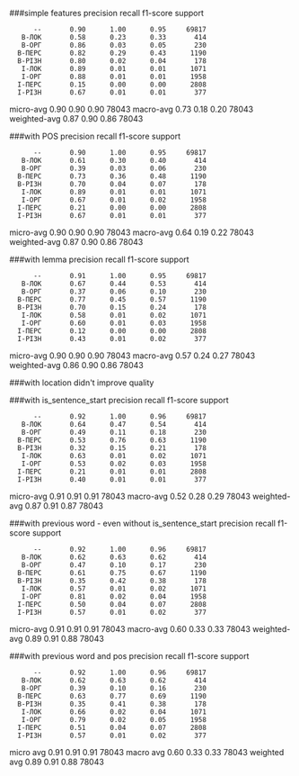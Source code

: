 ###simple features
              precision    recall  f1-score   support

          --       0.90      1.00      0.95     69817
       B-ЛОК       0.58      0.23      0.33       414
       B-ОРГ       0.86      0.03      0.05       230
      B-ПЕРС       0.82      0.29      0.43      1190
      B-РІЗН       0.80      0.02      0.04       178
       I-ЛОК       0.89      0.01      0.01      1071
       I-ОРГ       0.88      0.01      0.01      1958
      I-ПЕРС       0.15      0.00      0.00      2808
      I-РІЗН       0.67      0.01      0.01       377
   micro-avg       0.90      0.90      0.90     78043
   macro-avg       0.73      0.18      0.20     78043
weighted-avg       0.87      0.90      0.86     78043


###with POS
              precision    recall  f1-score   support

          --       0.90      1.00      0.95     69817
       B-ЛОК       0.61      0.30      0.40       414
       B-ОРГ       0.39      0.03      0.06       230
      B-ПЕРС       0.73      0.36      0.48      1190
      B-РІЗН       0.70      0.04      0.07       178
       I-ЛОК       0.89      0.01      0.01      1071
       I-ОРГ       0.67      0.01      0.02      1958
      I-ПЕРС       0.21      0.00      0.00      2808
      I-РІЗН       0.67      0.01      0.01       377
   micro-avg       0.90      0.90      0.90     78043
   macro-avg       0.64      0.19      0.22     78043
weighted-avg       0.87      0.90      0.86     78043


###with lemma
              precision    recall  f1-score   support

          --       0.91      1.00      0.95     69817
       B-ЛОК       0.67      0.44      0.53       414
       B-ОРГ       0.37      0.06      0.10       230
      B-ПЕРС       0.77      0.45      0.57      1190
      B-РІЗН       0.70      0.15      0.24       178
       I-ЛОК       0.58      0.01      0.02      1071
       I-ОРГ       0.60      0.01      0.03      1958
      I-ПЕРС       0.12      0.00      0.00      2808
      I-РІЗН       0.43      0.01      0.02       377
   micro-avg       0.90      0.90      0.90     78043
   macro-avg       0.57      0.24      0.27     78043
weighted-avg       0.86      0.90      0.86     78043


###with location
didn't improve quality


###with is_sentence_start
              precision    recall  f1-score   support

          --       0.92      1.00      0.96     69817
       B-ЛОК       0.64      0.47      0.54       414
       B-ОРГ       0.49      0.11      0.18       230
      B-ПЕРС       0.53      0.76      0.63      1190
      B-РІЗН       0.32      0.15      0.21       178
       I-ЛОК       0.63      0.01      0.02      1071
       I-ОРГ       0.53      0.02      0.03      1958
      I-ПЕРС       0.21      0.01      0.01      2808
      I-РІЗН       0.40      0.01      0.01       377
   micro-avg       0.91      0.91      0.91     78043
   macro-avg       0.52      0.28      0.29     78043
weighted-avg       0.87      0.91      0.87     78043


###with previous word - even without is_sentence_start
              precision    recall  f1-score   support

          --       0.92      1.00      0.96     69817
       B-ЛОК       0.62      0.63      0.62       414
       B-ОРГ       0.47      0.10      0.17       230
      B-ПЕРС       0.61      0.75      0.67      1190
      B-РІЗН       0.35      0.42      0.38       178
       I-ЛОК       0.57      0.01      0.02      1071
       I-ОРГ       0.81      0.02      0.04      1958
      I-ПЕРС       0.50      0.04      0.07      2808
      I-РІЗН       0.57      0.01      0.02       377
   micro-avg       0.91      0.91      0.91     78043
   macro-avg       0.60      0.33      0.33     78043
weighted-avg       0.89      0.91      0.88     78043


###with previous word and pos
              precision    recall  f1-score   support

          --       0.92      1.00      0.96     69817
       B-ЛОК       0.62      0.63      0.62       414
       B-ОРГ       0.39      0.10      0.16       230
      B-ПЕРС       0.63      0.77      0.69      1190
      B-РІЗН       0.35      0.41      0.38       178
       I-ЛОК       0.66      0.02      0.04      1071
       I-ОРГ       0.79      0.02      0.05      1958
      I-ПЕРС       0.51      0.04      0.07      2808
      I-РІЗН       0.57      0.01      0.02       377
   micro avg       0.91      0.91      0.91     78043
   macro avg       0.60      0.33      0.33     78043
weighted avg       0.89      0.91      0.88     78043

